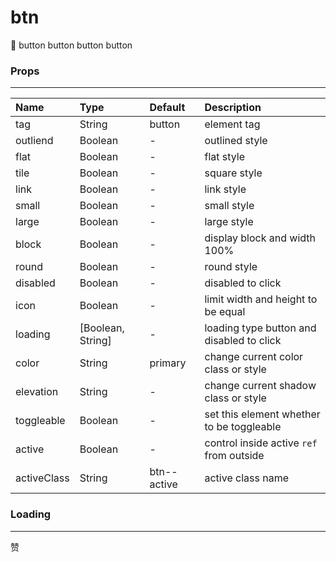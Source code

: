 # btn

:tada:
<ac-row gutter="md">
<ac-col>
<ac-btn>button</ac-btn>
</ac-col>
<ac-col>
<ac-btn link color="primary">button</ac-btn>
</ac-col>
<ac-col>
<ac-btn outlined color="primary">button</ac-btn>
</ac-col>
<ac-col>
<ac-btn flat color="primary">button</ac-btn>
</ac-col>
</ac-row>

### Props

---

| Name        | Type                | Default     | Description                               |
| :---------- | :------------------ | :---------- | :---------------------------------------- |
| tag         | String              | button      | element tag                               |
| outliend    | Boolean             | -           | outlined style                            |
| flat        | Boolean             | -           | flat style                                |
| tile        | Boolean             | -           | square style                              |
| link        | Boolean             | -           | link style                                |
| small       | Boolean             | -           | small style                               |
| large       | Boolean             | -           | large style                               |
| block       | Boolean             | -           | display block and width 100%              |
| round       | Boolean             | -           | round style                               |
| disabled    | Boolean             | -           | disabled to click                         |
| icon        | Boolean             | -           | limit width and height to be equal        |
| loading     | \[Boolean, String\] | -           | loading type button and disabled to click |
| color       | String              | primary     | change current color class or style       |
| elevation   | String              | -           | change current shadow class or style      |
| toggleable  | Boolean             | -           | set this element whether to be toggleable |
| active      | Boolean             | -           | control inside active `ref` from outside  |
| activeClass | String              | btn--active | active class name                         |

### Loading

---

<ac-row column gutter="xs">
<ac-col><ac-btn small loading="Loading..."></ac-btn><ac-btn loading="Loading..."></ac-btn><ac-btn large loading="Loading..."></ac-btn></ac-col>
<ac-col><ac-btn icon loading>赞</ac-btn></ac-col>
</ac-row>
